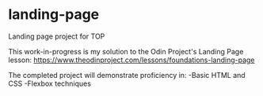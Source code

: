 # landing-page
Landing page project for TOP

This work-in-progress is my solution to the Odin Project's Landing Page lesson:
https://www.theodinproject.com/lessons/foundations-landing-page

The completed project will demonstrate proficiency in:
-Basic HTML and CSS
-Flexbox techniques